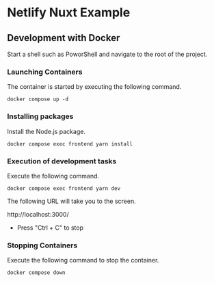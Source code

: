 # Netlify Nuxt Example

## Development with Docker

Start a shell such as PoworShell and navigate to the root of the project.

### Launching Containers

The container is started by executing the following command.

```shell
docker compose up -d
```

### Installing packages

Install the Node.js package.

```shell
docker compose exec frontend yarn install
```

### Execution of development tasks

Execute the following command.

```shell
docker compose exec frontend yarn dev
```

The following URL will take you to the screen.

http://localhost:3000/

- Press "Ctrl + C" to stop

### Stopping Containers

Execute the following command to stop the container.

```shell
docker compose down
```

